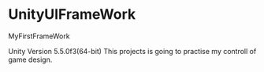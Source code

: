# UnityUIFrameWork
MyFirstFrameWork

Unity Version 5.5.0f3(64-bit)
This projects is going to practise my controll of game design.
